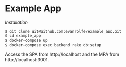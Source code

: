 # Example App

*Installation*

```bash
$ git clone git@github.com:evanrolfe/example_app.git
$ cd example_app
$ docker-compose up
$ docker-compose exec backend rake db:setup
```

Access the SPA from http://localhost and the MPA from http://localhost:3001.

